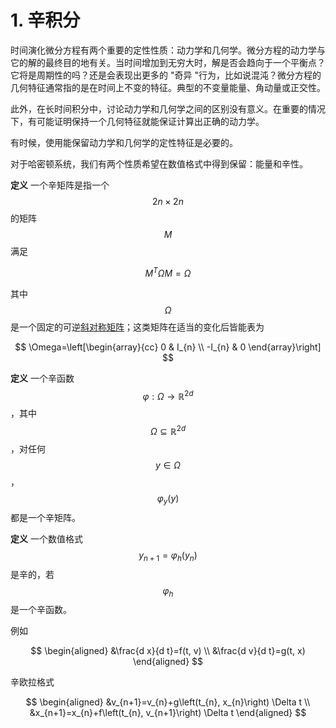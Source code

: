 # 1. 辛积分

时间演化微分方程有两个重要的定性性质：动力学和几何学。微分方程的动力学与它的解的最终目的地有关。当时间增加到无穷大时，解是否会趋向于一个平衡点？它将是周期性的吗？还是会表现出更多的 "奇异 "行为，比如说混沌？微分方程的几何特征通常指的是在时间上不变的特征。典型的不变量能量、角动量或正交性。

此外，在长时间积分中，讨论动力学和几何学之间的区别没有意义。在重要的情况下，有可能证明保持一个几何特征就能保证计算出正确的动力学。

有时候，使用能保留动力学和几何学的定性特征是必要的。

对于哈密顿系统，我们有两个性质希望在数值格式中得到保留：能量和辛性。



**定义**  一个辛矩阵是指一个$$2 n \times 2 n$$的矩阵$$M$$满足

$$
M^{T} \Omega M=\Omega
$$

其中$$\Omega$$是一个固定的可逆[斜对称矩阵](https://zh.wikipedia.org/wiki/%E6%96%9C%E5%B0%8D%E7%A8%B1%E7%9F%A9%E9%99%A3)；这类矩阵在适当的变化后皆能表为



$$
\Omega=\left[\begin{array}{cc}
0 & I_{n} \\
-I_{n} & 0
\end{array}\right]
$$

**定义**  一个辛函数$$\varphi: \Omega \longrightarrow \mathbb{R}^{2 d}$$，其中$$\Omega \subseteq \mathbb{R}^{2 d}$$，对任何$$y\in \Omega$$，$$\varphi_y(y)$$都是一个辛矩阵。

**定义** 一个数值格式$$y_{n+1}=\varphi_h(y_n)$$是辛的，若$$\varphi_h$$是一个辛函数。

例如



$$
\begin{aligned}
&\frac{d x}{d t}=f(t, v) \\
&\frac{d v}{d t}=g(t, x)
\end{aligned}
$$

辛欧拉格式



$$
\begin{aligned}
&v_{n+1}=v_{n}+g\left(t_{n}, x_{n}\right) \Delta t \\
&x_{n+1}=x_{n}+f\left(t_{n}, v_{n+1}\right) \Delta t
\end{aligned}
$$





